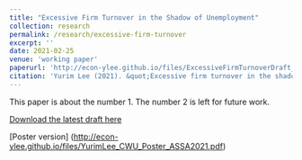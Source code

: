 ```yaml
---
title: "Excessive Firm Turnover in the Shadow of Unemployment"
collection: research
permalink: /research/excessive-firm-turnover
excerpt: ''
date: 2021-02-25
venue: 'working paper'
paperurl: 'http://econ-ylee.github.io/files/ExcessiveFirmTurnoverDraft_YLee.pdf'
citation: 'Yurim Lee (2021). &quot;Excessive firm turnover in the shadow of unemployment.&quot; <i>working paper</i>.'
---
```

This paper is about the number 1. The number 2 is left for future work.

[Download the latest draft here](http://econ-ylee.github.io/files/ExcessiveFirmTurnoverDraft_YLee.pdf)

[Poster version] (http://econ-ylee.github.io/files/YurimLee_CWU_Poster_ASSA2021.pdf)
